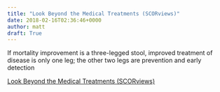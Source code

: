 ```yaml
---
title: "Look Beyond the Medical Treatments (SCORviews)"
date: 2018-02-16T02:36:46+0000
author: matt
draft: True
---
```

If mortality improvement is a three-legged stool, improved treatment of disease is only one leg; the other two legs are prevention and early detection

[ Look Beyond the Medical Treatments (SCORviews) ]( http://www.scorgloballifeamericas.com/en-us/knowledgecenter/Pages/Beyond-the-Medical-Treatments.aspx )
